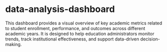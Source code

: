 # data-analysis-dashboard
This dashboard provides a visual overview of key academic metrics related to student enrollment, performance, and outcomes across different academic years. It is designed to help education administrators monitor trends, track institutional effectiveness, and support data-driven decision-making.
